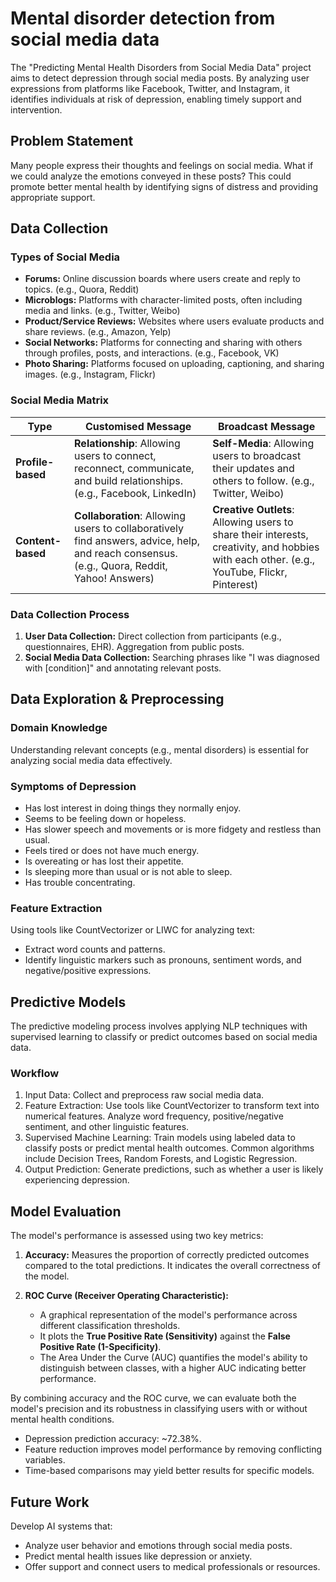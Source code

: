 # Mental disorder detection from social media data

The "Predicting Mental Health Disorders from Social Media Data" project aims to detect depression through social media posts. By analyzing user expressions from platforms like Facebook, Twitter, and Instagram, it identifies individuals at risk of depression, enabling timely support and intervention.

## Problem Statement

Many people express their thoughts and feelings on social media. What if we could analyze the emotions conveyed in these posts? This could promote better mental health by identifying signs of distress and providing appropriate support.

## Data Collection

### Types of Social Media

- **Forums:** Online discussion boards where users create and reply to topics. (e.g., Quora, Reddit)
- **Microblogs:** Platforms with character-limited posts, often including media and links. (e.g., Twitter, Weibo)
- **Product/Service Reviews:** Websites where users evaluate products and share reviews. (e.g., Amazon, Yelp)
- **Social Networks:** Platforms for connecting and sharing with others through profiles, posts, and interactions. (e.g., Facebook, VK)
- **Photo Sharing:** Platforms focused on uploading, captioning, and sharing images. (e.g., Instagram, Flickr)

### Social Media Matrix

| **Type**          | **Customised Message**                                                                                                                      | **Broadcast Message**                                                                                                                      |
| ----------------- | ------------------------------------------------------------------------------------------------------------------------------------------- | ------------------------------------------------------------------------------------------------------------------------------------------ |
| **Profile-based** | **Relationship**: Allowing users to connect, reconnect, communicate, and build relationships. (e.g., Facebook, LinkedIn)                    | **Self-Media**: Allowing users to broadcast their updates and others to follow. (e.g., Twitter, Weibo)                                     |
| **Content-based** | **Collaboration**: Allowing users to collaboratively find answers, advice, help, and reach consensus. (e.g., Quora, Reddit, Yahoo! Answers) | **Creative Outlets**: Allowing users to share their interests, creativity, and hobbies with each other. (e.g., YouTube, Flickr, Pinterest) |

### Data Collection Process

1. **User Data Collection:** Direct collection from participants (e.g., questionnaires, EHR).
   Aggregation from public posts.
2. **Social Media Data Collection:** Searching phrases like "I was diagnosed with [condition]" and annotating relevant posts.

## Data Exploration & Preprocessing

### Domain Knowledge

Understanding relevant concepts (e.g., mental disorders) is essential for analyzing social media data effectively.

### Symptoms of Depression

- Has lost interest in doing things they normally enjoy.
- Seems to be feeling down or hopeless.
- Has slower speech and movements or is more fidgety and restless than usual.
- Feels tired or does not have much energy.
- Is overeating or has lost their appetite.
- Is sleeping more than usual or is not able to sleep.
- Has trouble concentrating.

### Feature Extraction

Using tools like CountVectorizer or LIWC for analyzing text:

- Extract word counts and patterns.
- Identify linguistic markers such as pronouns, sentiment words, and negative/positive expressions.

## Predictive Models

The predictive modeling process involves applying NLP techniques with supervised learning to classify or predict outcomes based on social media data.

### Workflow

1. Input Data: Collect and preprocess raw social media data.
2. Feature Extraction: Use tools like CountVectorizer to transform text into numerical features. Analyze word frequency, positive/negative sentiment, and other linguistic features.
3. Supervised Machine Learning: Train models using labeled data to classify posts or predict mental health outcomes. Common algorithms include Decision Trees, Random Forests, and Logistic Regression.
4. Output Prediction: Generate predictions, such as whether a user is likely experiencing depression.

## Model Evaluation

The model's performance is assessed using two key metrics:

1. **Accuracy:** Measures the proportion of correctly predicted outcomes compared to the total predictions. It indicates the overall correctness of the model.

2. **ROC Curve (Receiver Operating Characteristic):**

   - A graphical representation of the model's performance across different classification thresholds.
   - It plots the **True Positive Rate (Sensitivity)** against the **False Positive Rate (1-Specificity)**.
   - The Area Under the Curve (AUC) quantifies the model's ability to distinguish between classes, with a higher AUC indicating better performance.

By combining accuracy and the ROC curve, we can evaluate both the model's precision and its robustness in classifying users with or without mental health conditions.

- Depression prediction accuracy: ~72.38%.
- Feature reduction improves model performance by removing conflicting variables.
- Time-based comparisons may yield better results for specific models.

## Future Work

Develop AI systems that:

- Analyze user behavior and emotions through social media posts.
- Predict mental health issues like depression or anxiety.
- Offer support and connect users to medical professionals or resources.
